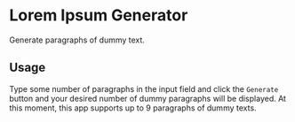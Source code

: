 # Lorem Ipsum Generator

Generate paragraphs of dummy text.

## Usage

Type some number of paragraphs in the input field and click the `Generate` button and your desired number of dummy paragraphs will be displayed. At this moment, this app supports up to 9 paragraphs of dummy texts.
